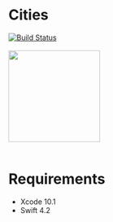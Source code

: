 # Cities
[![Build Status](https://app.bitrise.io/app/8985590c0dfa229c/status.svg?token=VtB2vReOjCLjFO-sCiBDLA)](https://app.bitrise.io/app/8985590c0dfa229c)
<br><br>
<a href="url"><img src="https://i.imgur.com/CDlIi97.png" align="center" height="180" width="180" ></a>
<br><br>

# Requirements
- Xcode 10.1
- Swift 4.2
